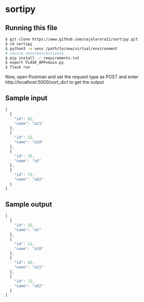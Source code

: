 # sortipy

## Running this file
```bash
$ git clone https://www.github.com/sajalarora11/sortipy.git
$ cd sortipy
$ python3 -m venv /path/to/new/virtual/environment
# source venv/bin/activate
$ pip install -r requirements.txt
$ export FLASK_APP=main.py
$ flask run
```
Now, open Postman and set the request type as POST and enter http://localhost:5000/sort_dict to get the output

## Sample input

```javascript
[
  {
    "id": 92,
    "name": "a21"
  },
  {
    "id": 12,
    "name": "a10"
  },
  {
    "id": 15,
    "name": "a5"
  },
  {
    "id": 72,
    "name": "a82"
  }
]
```

## Sample output
```javascript
[
  {
    "id": 15,
    "name": "a5"
  },
  {
    "id": 12,
    "name": "a10"
  },
  {
    "id": 92,
    "name": "a21"
  },
  {
    "id": 72,
    "name": "a82"
  }
]
```
